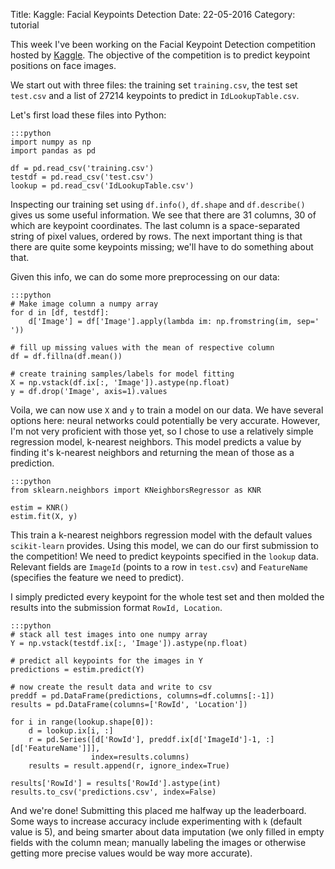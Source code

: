 Title: Kaggle: Facial Keypoints Detection
Date: 22-05-2016
Category: tutorial

This week I've been working on the Facial Keypoint Detection competition hosted
by [Kaggle](http://kaggle.com). The objective of the competition is to predict
keypoint positions on face images.

We start out with three files: the training set `training.csv`, the test set
`test.csv` and a list of 27214 keypoints to predict in `IdLookupTable.csv`.

Let's first load these files into Python:

    :::python
    import numpy as np
    import pandas as pd

    df = pd.read_csv('training.csv')
    testdf = pd.read_csv('test.csv')
    lookup = pd.read_csv('IdLookupTable.csv')

Inspecting our training set using `df.info()`, `df.shape` and `df.describe()`
gives us some useful information. We see that there are 31 columns, 30 of which
are keypoint coordinates. The last column is a space-separated string of pixel
values, ordered by rows. The next important thing is that there are quite some
keypoints missing; we'll have to do something about that.

Given this info, we can do some more preprocessing on our data:

    :::python
    # Make image column a numpy array
    for d in [df, testdf]:
        d['Image'] = df['Image'].apply(lambda im: np.fromstring(im, sep=' '))

    # fill up missing values with the mean of respective column
    df = df.fillna(df.mean())

    # create training samples/labels for model fitting
    X = np.vstack(df.ix[:, 'Image']).astype(np.float)
    y = df.drop('Image', axis=1).values 

Voila, we can now use `X` and `y` to train a model on our data. We have several
options here: neural networks could potentially be very accurate. However, I'm
not very proficient with those yet, so I chose to use a relatively simple
regression model, k-nearest neighbors. This model predicts a value by finding
it's k-nearest neighbors and returning the mean of those as a prediction.

    :::python
    from sklearn.neighbors import KNeighborsRegressor as KNR

    estim = KNR()
    estim.fit(X, y)

This train a k-nearest neighbors regression model with the default values
`scikit-learn` provides. Using this model, we can do our first submission
to the competition! We need to predict keypoints specified in the `lookup`
data. Relevant fields are `ImageId` (points to a row in `test.csv`) and
`FeatureName` (specifies the feature we need to predict).

I simply predicted every keypoint for the whole test set and then molded the
results into the submission format `RowId, Location`.

    :::python
    # stack all test images into one numpy array
    Y = np.vstack(testdf.ix[:, 'Image']).astype(np.float)

    # predict all keypoints for the images in Y
    predictions = estim.predict(Y)

    # now create the result data and write to csv
    preddf = pd.DataFrame(predictions, columns=df.columns[:-1])
    results = pd.DataFrame(columns=['RowId', 'Location'])

    for i in range(lookup.shape[0]):
        d = lookup.ix[i, :]
        r = pd.Series([d['RowId'], preddf.ix[d['ImageId']-1, :][d['FeatureName']]],
                      index=results.columns)
        results = result.append(r, ignore_index=True)

    results['RowId'] = results['RowId'].astype(int)
    results.to_csv('predictions.csv', index=False)

And we're done! Submitting this placed me halfway up the leaderboard.
Some ways to increase accuracy include experimenting with `k` (default
value is 5), and being smarter about data imputation (we only filled in empty
fields with the column mean; manually labeling the images or otherwise getting
more precise values would be way more accurate).
